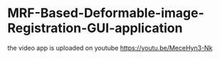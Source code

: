 # MRF-Based-Deformable-image-Registration-GUI-application
the video app is uploaded on youtube https://youtu.be/MeceHyn3-Nk
